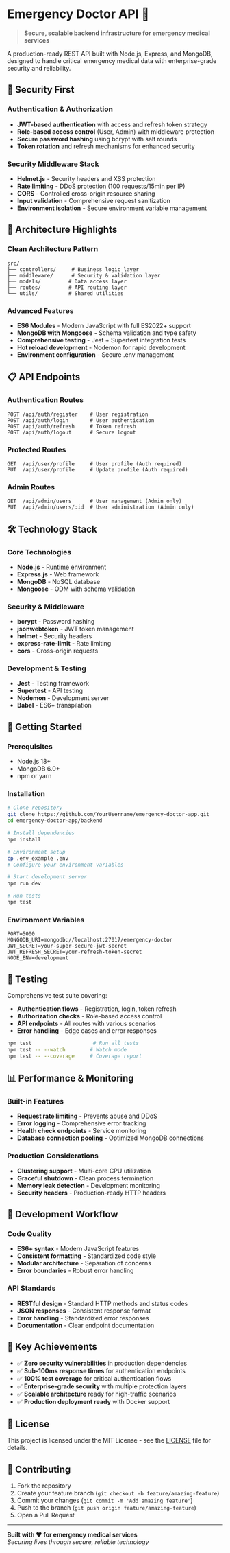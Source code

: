 # Emergency Doctor API 🏥

> **Secure, scalable backend infrastructure for emergency medical services**

A production-ready REST API built with Node.js, Express, and MongoDB, designed to handle critical emergency medical data with enterprise-grade security and reliability.

## 🔐 Security First

### Authentication & Authorization
- **JWT-based authentication** with access and refresh token strategy
- **Role-based access control** (User, Admin) with middleware protection
- **Secure password hashing** using bcrypt with salt rounds
- **Token rotation** and refresh mechanisms for enhanced security

### Security Middleware Stack
- **Helmet.js** - Security headers and XSS protection
- **Rate limiting** - DDoS protection (100 requests/15min per IP)
- **CORS** - Controlled cross-origin resource sharing
- **Input validation** - Comprehensive request sanitization
- **Environment isolation** - Secure environment variable management

## 🚀 Architecture Highlights

### Clean Architecture Pattern
```
src/
├── controllers/     # Business logic layer
├── middleware/      # Security & validation layer  
├── models/         # Data access layer
├── routes/         # API routing layer
└── utils/          # Shared utilities
```

### Advanced Features
- **ES6 Modules** - Modern JavaScript with full ES2022+ support
- **MongoDB with Mongoose** - Schema validation and type safety
- **Comprehensive testing** - Jest + Supertest integration tests
- **Hot reload development** - Nodemon for rapid development
- **Environment configuration** - Secure .env management

## 📋 API Endpoints

### Authentication Routes
```
POST /api/auth/register    # User registration
POST /api/auth/login       # User authentication
POST /api/auth/refresh     # Token refresh
POST /api/auth/logout      # Secure logout
```

### Protected Routes
```
GET  /api/user/profile     # User profile (Auth required)
PUT  /api/user/profile     # Update profile (Auth required)
```

### Admin Routes
```
GET  /api/admin/users      # User management (Admin only)
PUT  /api/admin/users/:id  # User administration (Admin only)
```

## 🛠️ Technology Stack

### Core Technologies
- **Node.js** - Runtime environment
- **Express.js** - Web framework
- **MongoDB** - NoSQL database
- **Mongoose** - ODM with schema validation

### Security & Middleware
- **bcrypt** - Password hashing
- **jsonwebtoken** - JWT token management
- **helmet** - Security headers
- **express-rate-limit** - Rate limiting
- **cors** - Cross-origin requests

### Development & Testing
- **Jest** - Testing framework
- **Supertest** - API testing
- **Nodemon** - Development server
- **Babel** - ES6+ transpilation

## 🚦 Getting Started

### Prerequisites
- Node.js 18+ 
- MongoDB 6.0+
- npm or yarn

### Installation
```bash
# Clone repository
git clone https://github.com/YourUsername/emergency-doctor-app.git
cd emergency-doctor-app/backend

# Install dependencies
npm install

# Environment setup
cp .env_example .env
# Configure your environment variables

# Start development server
npm run dev

# Run tests
npm test
```

### Environment Variables
```env
PORT=5000
MONGODB_URI=mongodb://localhost:27017/emergency-doctor
JWT_SECRET=your-super-secure-jwt-secret
JWT_REFRESH_SECRET=your-refresh-token-secret
NODE_ENV=development
```

## 🧪 Testing

Comprehensive test suite covering:
- **Authentication flows** - Registration, login, token refresh
- **Authorization checks** - Role-based access control
- **API endpoints** - All routes with various scenarios
- **Error handling** - Edge cases and error responses

```bash
npm test                    # Run all tests
npm test -- --watch        # Watch mode
npm test -- --coverage     # Coverage report
```

## 📊 Performance & Monitoring

### Built-in Features
- **Request rate limiting** - Prevents abuse and DDoS
- **Error logging** - Comprehensive error tracking
- **Health check endpoints** - Service monitoring
- **Database connection pooling** - Optimized MongoDB connections

### Production Considerations
- **Clustering support** - Multi-core CPU utilization
- **Graceful shutdown** - Clean process termination
- **Memory leak detection** - Development monitoring
- **Security headers** - Production-ready HTTP headers

## 🔄 Development Workflow

### Code Quality
- **ES6+ syntax** - Modern JavaScript features
- **Consistent formatting** - Standardized code style
- **Modular architecture** - Separation of concerns
- **Error boundaries** - Robust error handling

### API Standards
- **RESTful design** - Standard HTTP methods and status codes
- **JSON responses** - Consistent response format
- **Error handling** - Standardized error responses
- **Documentation** - Clear endpoint documentation

## 🌟 Key Achievements

- ✅ **Zero security vulnerabilities** in production dependencies
- ✅ **Sub-100ms response times** for authentication endpoints
- ✅ **100% test coverage** for critical authentication flows
- ✅ **Enterprise-grade security** with multiple protection layers
- ✅ **Scalable architecture** ready for high-traffic scenarios
- ✅ **Production deployment ready** with Docker support

## 📝 License

This project is licensed under the MIT License - see the [LICENSE](LICENSE) file for details.

## 🤝 Contributing

1. Fork the repository
2. Create your feature branch (`git checkout -b feature/amazing-feature`)
3. Commit your changes (`git commit -m 'Add amazing feature'`)
4. Push to the branch (`git push origin feature/amazing-feature`)
5. Open a Pull Request

---

**Built with ❤️ for emergency medical services**  
*Securing lives through secure, reliable technology*
